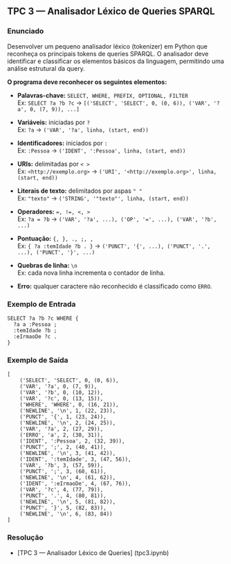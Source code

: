 ## TPC 3 — Analisador Léxico de Queries SPARQL
###  Enunciado

Desenvolver um pequeno analisador léxico (tokenizer) em Python que reconheça os principais tokens de queries SPARQL. O analisador deve identificar e classificar os elementos básicos da linguagem, permitindo uma análise estrutural da query.

**O programa deve reconhecer os seguintes elementos:**

- **Palavras-chave:** `SELECT, WHERE, PREFIX, OPTIONAL, FILTER`<br>
Ex: `SELECT ?a ?b ?c` → `[('SELECT', 'SELECT', 0, (0, 6)), ('VAR', '?a', 0, (7, 9)), ...]`

- **Variáveis:** iniciadas por `?`<br>
Ex: `?a` → `('VAR', '?a', linha, (start, end))`

- **Identificadores:** iniciados por `:`<br>
Ex: `:Pessoa` → `('IDENT', ':Pessoa', linha, (start, end))`

- **URIs:** delimitadas por `< >`<br>
Ex: `<http://exemplo.org>` → `('URI', '<http://exemplo.org>', linha, (start, end))`

- **Literais de texto:** delimitados por aspas `" "`<br>
Ex: `"texto"` → `('STRING', '"texto"', linha, (start, end))`

- **Operadores:** `=, !=, <, >`<br>
Ex: `?a = ?b` → `('VAR', '?a', ...), ('OP', '=', ...), ('VAR', '?b', ...)`

- **Pontuação:** `{, }, ., ;, ,`<br>
Ex: `{ ?a :temIdade ?b . }` → `('PUNCT', '{', ...), ('PUNCT', '.', ...), ('PUNCT', '}', ...)`

- **Quebras de linha:** `\n`<br>
Ex: cada nova linha incrementa o contador de linha.

- **Erro:** qualquer caractere não reconhecido é classificado como `ERRO`.

### Exemplo de Entrada
```
SELECT ?a ?b ?c WHERE {
  ?a a :Pessoa ;
  :temIdade ?b ;
  :eIrmaoDe ?c .
}
```

### Exemplo de Saída
```
[
    ('SELECT', 'SELECT', 0, (0, 6)),
    ('VAR', '?a', 0, (7, 9)),
    ('VAR', '?b', 0, (10, 12)),
    ('VAR', '?c', 0, (13, 15)),
    ('WHERE', 'WHERE', 0, (16, 21)),
    ('NEWLINE', '\n', 1, (22, 23)),
    ('PUNCT', '{', 1, (23, 24)),
    ('NEWLINE', '\n', 2, (24, 25)),
    ('VAR', '?a', 2, (27, 29)),
    ('ERRO', 'a', 2, (30, 31)),
    ('IDENT', ':Pessoa', 2, (32, 39)),
    ('PUNCT', ';', 2, (40, 41)),
    ('NEWLINE', '\n', 3, (41, 42)),
    ('IDENT', ':temIdade', 3, (47, 56)),
    ('VAR', '?b', 3, (57, 59)),
    ('PUNCT', ';', 3, (60, 61)),
    ('NEWLINE', '\n', 4, (61, 62)),
    ('IDENT', ':eIrmaoDe', 4, (67, 76)),
    ('VAR', '?c', 4, (77, 79)),
    ('PUNCT', '.', 4, (80, 81)),
    ('NEWLINE', '\n', 5, (81, 82)),
    ('PUNCT', '}', 5, (82, 83)),
    ('NEWLINE', '\n', 6, (83, 84))
]
```

### Resolução

- [TPC 3 — Analisador Léxico de Queries] (tpc3.ipynb)
